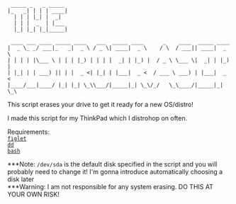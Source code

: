 ```
 _____ _   _ _____ 
|_   _| | | | ____|
  | | | |_| |  _|  
  | | |  _  | |___ 
  |_| |_| |_|_____|
                   
 ____ ___ ____ _____ ____   ___  _____ ____      _    ____  _____ ____  
|  _ \_ _/ ___|_   _|  _ \ / _ \| ____|  _ \    / \  / ___|| ____|  _ \ 
| | | | |\___ \ | | | |_) | | | |  _| | |_) |  / _ \ \___ \|  _| | |_) |
| |_| | | ___) || | |  _ <| |_| | |___|  _ <  / ___ \ ___) | |___|  _ < 
|____/___|____/ |_| |_| \_\\___/|_____|_| \_\/_/   \_\____/|_____|_| \_\
```

This script erases your drive to get it ready for a new OS/distro!

I made this script for my ThinkPad which I distrohop on often.

Requirements: \
[`figlet`](https://repology.org/project/figlet/versions) \
[`dd`](https://repology.org/project/coreutils/versions) \
[`bash`](https://repology.org/project/bash/versions)

***Note:
`/dev/sda` is the default disk specified in the script and you will probably need to change it! I'm gonna introduce automatically choosing a disk later \
***Warning:
I am not responsible for any system erasing. DO THIS AT YOUR OWN RISK!

